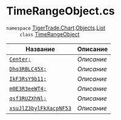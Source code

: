 
# TimeRangeObject.cs
`namespace` [TigerTrade.Chart](../../../../TigerTrade.Chart.md).[Objects](../../../../TigerTrade.Chart/Objects.md).[List](../../../../TigerTrade.Chart/Objects/List.md)  
&nbsp;&nbsp;&nbsp;&nbsp;&nbsp;&nbsp;&nbsp;&nbsp;&nbsp;`class` [TimeRangeObject](../TimeRangeObject.cs.md)

| Название | Описание |
| --- | --- |
| [`Center;`](./Свойства/Center;.md) | *Описание* |
| [`Dhq3RBLC45X;`](./Свойства/Dhq3RBLC45X;.md) | *Описание* |
| [`IkF3RsY9b11;`](./Свойства/IkF3RsY9b11;.md) | *Описание* |
| [`m0E3R3eeWT4;`](./Свойства/m0E3R3eeWT4;.md) | *Описание* |
| [`qsf3RUZXhNl;`](./Свойства/qsf3RUZXhNl;.md) | *Описание* |
| [`xsuJlZ3bylFkXacpNF53`](./Свойства/xsuJlZ3bylFkXacpNF53.md) | *Описание* |
